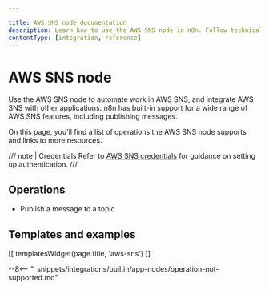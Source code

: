 ```yaml
---

title: AWS SNS node documentation
description: Learn how to use the AWS SNS node in n8n. Follow technical documentation to integrate AWS SNS node into your workflows.
contentType: [integration, reference]
---
```


# AWS SNS node

Use the AWS SNS node to automate work in AWS SNS, and integrate AWS SNS with other applications. n8n has built-in support for a wide range of AWS SNS features, including publishing messages.

On this page, you'll find a list of operations the AWS SNS node supports and links to more resources.

/// note | Credentials
Refer to [AWS SNS credentials](/integrations/builtin/credentials/aws.md) for guidance on setting up authentication.
///

## Operations

* Publish a message to a topic

## Templates and examples

<!-- see https://www.notion.so/n8n/Pull-in-templates-for-the-integrations-pages-37c716837b804d30a33b47475f6e3780 -->
[[ templatesWidget(page.title, 'aws-sns') ]]

--8<-- "_snippets/integrations/builtin/app-nodes/operation-not-supported.md"

